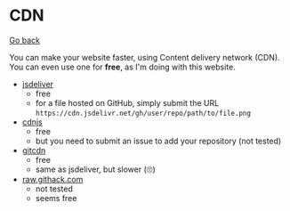 # CDN

[Go back](../index.md#websites-improvements-summary)

You can make your website faster, using Content delivery network (CDN). You can even use one for **free**, as I'm doing with this website.

* [jsdeliver](https://www.jsdelivr.com/)
  * free
  * for a file hosted on GitHub, simply submit the URL `https://cdn.jsdelivr.net/gh/user/repo/path/to/file.png`
* [cdnjs](https://cdnjs.com/)
  * free
  * but you need to submit an issue to add your repository (not tested)
* [gitcdn](https://github.com/schme16/gitcdn.xyz)
  * free
  * same as jsdeliver, but slower (🙄)
* [raw.githack.com](https://raw.githack.com/)
  * not tested
  * seems free